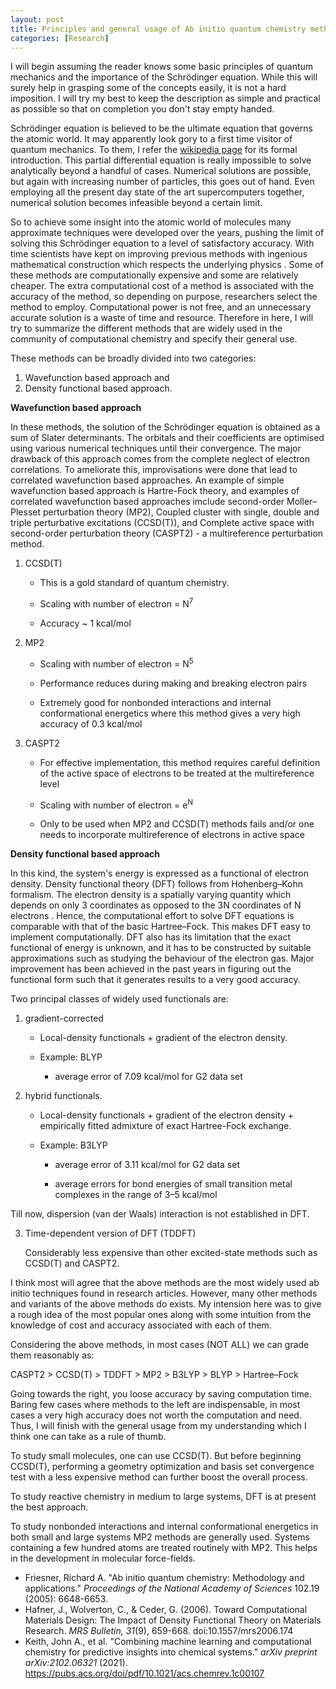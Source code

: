 ```yaml
---
layout: post
title: Principles and general usage of Ab initio quantum chemistry methods
categories: [Research]
---
```


I will begin assuming the reader knows some basic principles of quantum mechanics and the importance of the Schrödinger equation. While this will surely help in grasping some of the concepts easily, it is not a hard imposition. I will try my best to keep the description as simple and practical as possible so that on completion you don't stay empty handed. 

Schrödinger equation is believed to be the ultimate equation that governs the atomic world. It may apparently look gory to a first time visitor of quantum mechanics. To them, I refer the [wikipedia page](https://en.wikipedia.org/wiki/Schr%C3%B6dinger_equation) for its formal introduction. This partial differential equation is really impossible to solve analytically beyond a handful of cases. Numerical solutions are possible, but again with increasing number of particles, this goes out of hand. Even employing all the present day state of the art supercomputers together, numerical solution becomes infeasible beyond a certain limit.

So to achieve some insight into the atomic world of molecules many approximate techniques were developed over the years, pushing the limit of solving this Schrödinger equation to a level of satisfactory accuracy. With time scientists have kept on improving previous methods with ingenious mathematical construction which respects the underlying physics . Some of these methods are computationally expensive and some are relatively cheaper. The extra computational cost of a method is associated with the accuracy of the method, so depending on  purpose, researchers select the method to employ. Computational power is not free, and an unnecessary accurate solution is a waste of time and resource. Therefore in here, I will try to summarize the different methods that are widely used in the community of computational chemistry and specify their general use. 

These methods can be broadly divided into two categories: 

1. Wavefunction based approach and 
2. Density functional based approach.

 **Wavefunction based approach**

In these methods, the solution of the Schrödinger equation is obtained as a sum of Slater determinants. The orbitals and their coefficients are optimised using various numerical techniques until their convergence. The major drawback of this approach comes from the complete neglect of electron correlations. To ameliorate this, improvisations were done that lead to correlated wavefunction based approaches. An example of simple wavefunction based approach is Hartre-Fock theory, and examples of correlated wavefunction based approaches imclude second-order Moller– Plesset perturbation theory (MP2), Coupled cluster with single, double and triple perturbative excitations (CCSD(T)), and Complete active space with second-order perturbation theory (CASPT2) - a multireference perturbation method. 

1. CCSD(T)

   - This is a gold standard of quantum chemistry. 

   - Scaling with number of electron = N<sup>7</sup>

   - Accuracy ~ 1 kcal/mol

2. MP2

   - Scaling with number of electron = N<sup>5</sup>

   - Performance reduces during making and breaking electron pairs

   - Extremely good for nonbonded interactions and internal conformational energetics where this method gives a very high accuracy of 0.3 kcal/mol 

3. CASPT2

   - For effective implementation, this method requires careful definition of the active space of electrons to be treated at the multireference level

   - Scaling with number of electron = e<sup>N</sup> 

   - Only to be used when MP2 and CCSD(T) methods fails and/or one needs to incorporate multireference of electrons in active space

   

**Density functional based approach**

In this kind, the system's energy is expressed as a functional of electron density. Density functional theory (DFT) follows from Hohenberg–Kohn formalism. The electron density is a spatially varying quantity which depends on only 3 coordinates as opposed to the 3N coordinates of N electrons . Hence, the computational effort to solve DFT equations is comparable with that of the basic Hartree–Fock. This makes DFT easy to implement computationally. DFT also has its limitation that the exact functional of energy is unknown, and it has to be constructed by suitable approximations such as studying the behaviour of the electron gas. Major improvement has been achieved in the past years in figuring out the functional form such that it generates results to a very good accuracy. 

Two principal classes of widely used functionals are:

1. gradient-corrected

   - Local-density functionals + gradient of the electron density.

   - Example: BLYP
     - average error of 7.09 kcal/mol for G2 data set

2. hybrid functionals. 

   - Local-density functionals + gradient of the electron density + empirically fitted admixture of exact Hartree-Fock exchange. 

   - Example: B3LYP

     - average error of 3.11 kcal/mol for G2 data set

     - average errors for bond energies of small transition metal complexes in the range of 3–5 kcal/mol

Till now, dispersion (van der Waals) interaction is not established in DFT.

3. Time-dependent version of DFT (TDDFT) 

   Considerably less expensive than other excited-state methods such as CCSD(T) and CASPT2. 



I think most will agree that the above methods are the most widely used ab initio techniques found in research articles. However, many other methods and variants of the above methods do exists. My intension here was to give a rough idea of the most popular ones along with some intuition from the knowledge of cost and accuracy associated with each of them. 

Considering the above methods, in most cases (NOT ALL) we can grade them reasonably as:

 CASPT2 > CCSD(T) > TDDFT > MP2 > B3LYP > BLYP > Hartree–Fock

Going towards the right, you loose accuracy by saving computation time. Baring few cases where methods to the left are indispensable, in most cases a very high accuracy does not worth the computation and need. Thus, I will finish with the general usage from my understanding which I think one can take as a rule of thumb. 

To study small molecules, one can use CCSD(T). But before beginning CCSD(T), performing a geometry optimization and basis set convergence test with a less expensive method can further boost the overall process.

To study reactive chemistry in medium to large systems, DFT is at present the best approach. 

To study nonbonded interactions and internal conformational energetics in both small and large systems MP2 methods are generally used. Systems containing a few hundred atoms are treated routinely with MP2. This helps in the development in molecular force-fields. 



- Friesner, Richard A. "Ab initio quantum chemistry: Methodology and applications." *Proceedings of the National Academy of Sciences* 102.19 (2005): 6648-6653.
- Hafner, J., Wolverton, C., & Ceder, G. (2006). Toward Computational Materials Design: The Impact of Density Functional Theory on Materials Research. *MRS Bulletin,* *31*(9), 659-668. doi:10.1557/mrs2006.174
- Keith, John A., et al. "Combining machine learning and computational chemistry for predictive insights into chemical systems." *arXiv preprint arXiv:2102.06321* (2021). https://pubs.acs.org/doi/pdf/10.1021/acs.chemrev.1c00107 